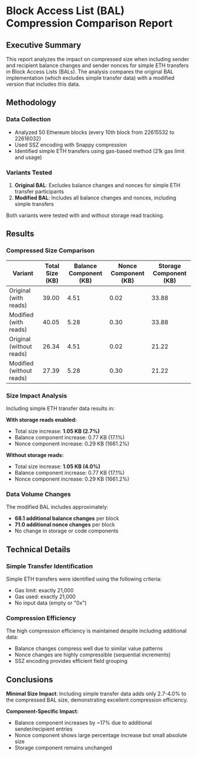 # Block Access List (BAL) Compression Comparison Report

## Executive Summary

This report analyzes the impact on compressed size when including sender and recipient balance changes and sender nonces for simple ETH transfers in Block Access Lists (BALs). The analysis compares the original BAL implementation (which excludes simple transfer data) with a modified version that includes this data.

## Methodology

### Data Collection
- Analyzed 50 Ethereum blocks (every 10th block from 22615532 to 22616032)
- Used SSZ encoding with Snappy compression
- Identified simple ETH transfers using gas-based method (21k gas limit and usage)

### Variants Tested
1. **Original BAL**: Excludes balance changes and nonces for simple ETH transfer participants
2. **Modified BAL**: Includes all balance changes and nonces, including simple transfers

Both variants were tested with and without storage read tracking.

## Results

### Compressed Size Comparison

| Variant | Total Size (KB) | Balance Component (KB) | Nonce Component (KB) | Storage Component (KB) |
|---------|-----------------|------------------------|---------------------|----------------------|
| Original (with reads) | 39.00 | 4.51 | 0.02 | 33.88 |
| Modified (with reads) | 40.05 | 5.28 | 0.30 | 33.88 |
| Original (without reads) | 26.34 | 4.51 | 0.02 | 21.22 |
| Modified (without reads) | 27.39 | 5.28 | 0.30 | 21.22 |

### Size Impact Analysis

Including simple ETH transfer data results in:

**With storage reads enabled:**
- Total size increase: **1.05 KB (2.7%)**
- Balance component increase: 0.77 KB (17.1%)
- Nonce component increase: 0.29 KB (1661.2%)

**Without storage reads:**
- Total size increase: **1.05 KB (4.0%)**
- Balance component increase: 0.77 KB (17.1%)
- Nonce component increase: 0.29 KB (1661.2%)

### Data Volume Changes

The modified BAL includes approximately:
- **68.1 additional balance changes** per block
- **71.0 additional nonce changes** per block
- No change in storage or code components

## Technical Details

### Simple Transfer Identification
Simple ETH transfers were identified using the following criteria:
- Gas limit: exactly 21,000
- Gas used: exactly 21,000
- No input data (empty or "0x")

### Compression Efficiency
The high compression efficiency is maintained despite including additional data:
- Balance changes compress well due to similar value patterns
- Nonce changes are highly compressible (sequential increments)
- SSZ encoding provides efficient field grouping

## Conclusions

**Minimal Size Impact**: Including simple transfer data adds only 2.7-4.0% to the compressed BAL size, demonstrating excellent compression efficiency.

**Component-Specific Impact**: 
   - Balance component increases by ~17% due to additional sender/recipient entries
   - Nonce component shows large percentage increase but small absolute size
   - Storage component remains unchanged